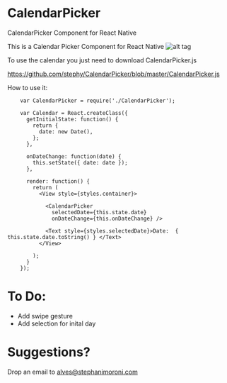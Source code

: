 # CalendarPicker
CalendarPicker Component for React Native


This is a Calendar Picker Component for React Native
![alt tag](https://raw.github.com/stephy/CalendarPicker/master/calendarPicker.gif)

To use the calendar you just need to download CalendarPicker.js

https://github.com/stephy/CalendarPicker/blob/master/CalendarPicker.js

How to use it:

		var CalendarPicker = require('./CalendarPicker');

		var Calendar = React.createClass({
		  getInitialState: function() {
		    return {
		      date: new Date(),
		    };
		  },

		  onDateChange: function(date) {
		    this.setState({ date: date });
		  },

		  render: function() {
		    return (
		      <View style={styles.container}>
		      
		        <CalendarPicker 
		          selectedDate={this.state.date}
		          onDateChange={this.onDateChange} />

		        <Text style={styles.selectedDate}>Date:  { this.state.date.toString() } </Text>
		      </View>
		      
		    );
		  }
		});


# To Do:

- Add swipe gesture
- Add selection for inital day


# Suggestions?

Drop an email to alves@stephanimoroni.com
